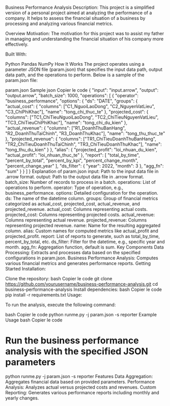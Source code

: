 Business Performance Analysis
Description:
This project is a simplified version of a personal project aimed at analyzing the performance of a company. It helps to assess the financial situation of a business by processing and analyzing various financial metrics.

Overview
Motivation:
The motivation for this project was to assist my father in managing and understanding the financial situation of his company more effectively.

Built With:

Python
Pandas
NumPy
How It Works
The project operates using a parameter JSON file (param.json) that specifies the input data path, output data path, and the operations to perform. Below is a sample of the param.json file:

param.json Sample
json
Copier le code
{
    "input": "input.arrow",
    "output": "output.arrow",
    "batch_size": 1000,
    "operations": [
        {
            "operator": "business_performance",
            "options": {
                "ds": "DATE",
                "groups": {
                    "actual_cost": {
                        "columns": ["C1_NguoiLaoDong", "C2_NguyenVatLieu", "C3_ChiPhiKhac"],
                        "name": "tong_chi_thuc_te"
                    },
                    "projected_cost": {
                        "columns": ["TC1_ChiTieuNguoiLaoDong", "TC2_ChiTieuNguyenVatLieu", "TC3_ChiTieuChiPhiKhac"],
                        "name": "tong_chi_du_kien"
                    },
                    "actual_revenue": {
                        "columns": ["R1_DoanhThuBanHang", "R2_DoanhThuTaiChinh", "R3_DoanhThuKhac"],
                        "name": "tong_thu_thuc_te"
                    },
                    "projected_revenue": {
                        "columns": ["TR1_ChiTieuDoanhThuBanHang", "TR2_ChiTieuDoanhThuTaiChinh", "TR3_ChiTieuDoanhThuKhac"],
                        "name": "tong_thu_du_kien"
                    }
                },
                "alias": {
                    "projected_profit": "loi_nhuan_du_kien",
                    "actual_profit": "loi_nhuan_thuc_te"
                },
                "report": [
                    "total_by_time",
                    "percent_by_total",
                    "percent_by_kpi",
                    "percent_change_month",
                    "percent_change_year"
                ],
                "ds_filter": {
                    "year": 2022,
                    "month": 3
                },
                "agg_fn": "sum"
            }
        }
    ]
}
Explanation of param.json
input: Path to the input data file in .arrow format.
output: Path to the output data file in .arrow format.
batch_size: Number of records to process in a batch.
operations: List of operations to perform.
operator: Type of operation, e.g., business_performance.
options: Detailed configuration for the operation.
ds: The name of the datetime column.
groups: Group of financial metrics categorized as actual_cost, projected_cost, actual_revenue, and projected_revenue.
actual_cost: Columns representing actual costs.
projected_cost: Columns representing projected costs.
actual_revenue: Columns representing actual revenue.
projected_revenue: Columns representing projected revenue.
name: Name for the resulting aggregated column.
alias: Custom names for computed metrics like actual_profit and projected_profit.
report: List of reports to generate, such as total_by_time, percent_by_total, etc.
ds_filter: Filter for the datetime, e.g., specific year and month.
agg_fn: Aggregation function, default is sum.
Key Components
Data Processing: Extracts and processes data based on the specified configurations in param.json.
Business Performance Analysis: Computes various financial metrics and generates performance reports.
Getting Started
Installation:

Clone the repository:
bash
Copier le code
git clone https://github.com/yourusername/business-performance-analysis.git
cd business-performance-analysis
Install dependencies:
bash
Copier le code
pip install -r requirements.txt
Usage:

To run the analysis, execute the following command:

bash
Copier le code
python runme.py -j param.json -s reporter
Example Usage
bash
Copier le code
# Run the business performance analysis with the specified JSON parameters
python runme.py -j param.json -s reporter
Features
Data Aggregation: Aggregates financial data based on provided parameters.
Performance Analysis: Analyzes actual versus projected costs and revenues.
Custom Reporting: Generates various performance reports including monthly and yearly changes.

